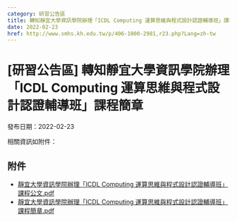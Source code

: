 ```yaml
---
category: 研習公告區
title: 轉知靜宜大學資訊學院辦理「ICDL Computing 運算思維與程式設計認證輔導班」課程簡章
date: 2022-02-23
href: http://www.smhs.kh.edu.tw/p/406-1000-2981,r23.php?Lang=zh-tw
---
```


# [研習公告區] 轉知靜宜大學資訊學院辦理「ICDL Computing 運算思維與程式設計認證輔導班」課程簡章

發布日期：2022-02-23

<div><div></div><div>相關資訊如附件：</div></div>

## 附件

- [靜宜大學資訊學院辦理「ICDL Computing 運算思維與程式設計認證輔導班」課程公文.pdf](https://www.smhs.kh.edu.tw/var/file/0/1000/attach/71/pta_2716_5493225_77529.pdf)
- [靜宜大學資訊學院辦理「ICDL Computing 運算思維與程式設計認證輔導班」課程簡章.pdf](https://www.smhs.kh.edu.tw/var/file/0/1000/attach/71/pta_2717_4634411_77530.pdf)
